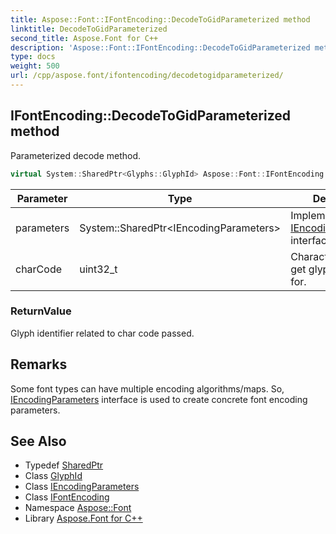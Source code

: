 ```yaml
---
title: Aspose::Font::IFontEncoding::DecodeToGidParameterized method
linktitle: DecodeToGidParameterized
second_title: Aspose.Font for C++
description: 'Aspose::Font::IFontEncoding::DecodeToGidParameterized method. Parameterized decode method in C++.'
type: docs
weight: 500
url: /cpp/aspose.font/ifontencoding/decodetogidparameterized/
---
```

## IFontEncoding::DecodeToGidParameterized method


Parameterized decode method.

```cpp
virtual System::SharedPtr<Glyphs::GlyphId> Aspose::Font::IFontEncoding::DecodeToGidParameterized(System::SharedPtr<IEncodingParameters> parameters, uint32_t charCode)=0
```


| Parameter | Type | Description |
| --- | --- | --- |
| parameters | System::SharedPtr\<IEncodingParameters\> | Implementation of [IEncodingParameters](../../iencodingparameters/) interface. |
| charCode | uint32_t | Character code to get glyph identifier for. |

### ReturnValue

Glyph identifier related to char code passed.
## Remarks


Some font types can have multiple encoding algorithms/maps. So, [IEncodingParameters](../../iencodingparameters/) interface is used to create concrete font encoding parameters.

## See Also

* Typedef [SharedPtr](../../../system/sharedptr/)
* Class [GlyphId](../../../aspose.font.glyphs/glyphid/)
* Class [IEncodingParameters](../../iencodingparameters/)
* Class [IFontEncoding](../)
* Namespace [Aspose::Font](../../)
* Library [Aspose.Font for C++](../../../)
